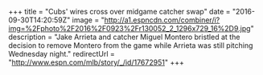 +++
title =  "Cubs' wires cross over midgame catcher swap"
date = "2016-09-30T14:20:59Z"
image = "http://a1.espncdn.com/combiner/i?img=%2Fphoto%2F2016%2F0923%2Fr130052_2_1296x729_16%2D9.jpg"
description = "Jake Arrieta and catcher Miguel Montero bristled at the decision to remove Montero from the game while Arrieta was still pitching Wednesday night."
redirectUrl = "http://www.espn.com/mlb/story/_/id/17672951"
+++
